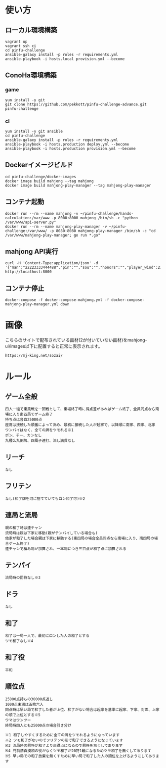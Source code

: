 # 使い方

## ローカル環境構築
```
vagrant up
vagrant ssh ci
cd pinfu-challenge
ansible-galaxy install -p roles -r requirements.yml
ansible-playbook -i hosts.local provision.yml --become
```

## ConoHa環境構築
### game
```
yum install -y git
git clone https://github.com/pekkott/pinfu-challenge-advance.git pinfu-challenge
```

### ci
```
yum install -y git ansible
cd pinfu-challenge
ansible-galaxy install -p roles -r requirements.yml
ansible-playbook -i hosts.production deploy.yml --become
ansible-playbook -i hosts.production provision.yml --become
```

## Dockerイメージビルド

```
cd pinfu-challenge/docker-images
docker image build mahjong --tag mahjong
docker image build mahjong-play-manager --tag mahjong-play-manager
```

## コンテナ起動

```
docker run --rm --name mahjong -v ~/pinfu-challenge/hands-calculation:/var/www -p 8000:8000 mahjong /bin/sh -c "python /var/www/api-server.py"
docker run --rm --name mahjong-play-manager -v ~/pinfu-challenge:/var/www/ -p 8080:8080 mahjong-play-manager /bin/sh -c "cd /var/www/mahjong-play-manager; go run *.go"
```

## mahjong API実行

```
curl -H 'Content-Type:application/json' -d '{"man":"22223333444488","pin":"","sou":"","honors":"","player_wind":27,"round_wind":27,"win_tile_type":"man","win_tile_value":"4"}' http://localhost:8000
```

## コンテナ停止
```
docker-compose -f docker-compose-mahjong.yml -f docker-compose-mahjong-play-manager.yml down
```

# 画像

こちらのサイトで配布されている画材(2が付いていない画材)をmahjong-ui/images以下に配置すると正常に表示されます。
```
https://mj-king.net/sozai/
```

# ルール

## ゲーム全般

```
四人一組で東風戦を一回戦として、東場終了時に得点差があればゲーム終了、全員同点なら南場に入り南四局でゲーム終了
持ち点は各自25000点
座席は接続した順番によって決め、最初に接続した人が起家で、以降順に南家、西家、北家
ワンパイはなく、全ての牌をツモれる※1
ポン、チー、カンなし
九種么九倒牌、四風子連打、流し満貫なし
```

## リーチ

```
なし
```

## フリテン

```
なし(和了牌を河に捨てていてもロン和了可)※2
```

## 連局と流局

```
親の和了時は連チャン
流局時は親は下家に移動(親がテンパイしている場合も)
他家が和了した場合親は下家に移動する(東四局の場合全員同点なら南場に入り、南四局の場合ゲーム終了)
連チャンで積み場が加算され、一本場につき三百点が和了点に加算される
```

## テンパイ

```
流局時の罰符なし※3
```

## ドラ

```
なし
```

## 和了

```
和了は一局一人で、最初にロンした人の和了とする
ツモ和了なし※4
```

## 和了役

```
平和
```

## 順位点

```
25000点持ちの30000点返し
1000点未満は五捨六入
同点時は早い局で和了した者が上位、和了がない場合は起家を基準に起家、下家、対面、上家の順で上位とする※5
ウマはワンツー
終局時四人とも25000点の場合引き分け
```

```
※1 和了しやすくするために全ての牌をツモれるようになっています
※2 ツモ和了がないのでフリテンの形で和了できるようになっています
※3 流局時の罰符が和了より高得点になるので罰符を無くしてあります
※4 門前清自摸和の役がなくツモ和了が20符1飜になるためツモ和了を無くしてあります
※5 早い局での和了放棄を無くすために早い局で和了した人の順位を上げるようにしてあります
```
